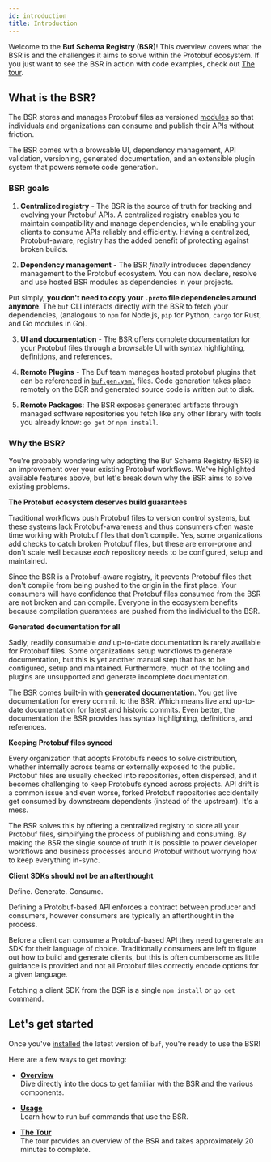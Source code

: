 ```yaml
---
id: introduction
title: Introduction
---
```


Welcome to the **Buf Schema Registry (BSR)**! This overview covers what the BSR
is and the challenges it aims to solve within the Protobuf ecosystem. If you
just want to see the BSR in action with code examples, check out
[The tour](../tutorials/getting-started-with-buf-cli.md).

## What is the BSR?

The BSR stores and manages Protobuf files as versioned
[modules](overview.mdx#modules) so that individuals and organizations can
consume and publish their APIs without friction.

The BSR comes with a browsable UI, dependency management, API validation,
versioning, generated documentation, and an extensible plugin system that powers
remote code generation.

### BSR goals

1. **Centralized registry** - The BSR is the source of truth for tracking and
   evolving your Protobuf APIs. A centralized registry enables you to maintain
   compatibility and manage dependencies, while enabling your clients to consume
   APIs reliably and efficiently. Having a centralized, Protobuf-aware, registry
   has the added benefit of protecting against broken builds.

2. **Dependency management** - The BSR _finally_ introduces dependency
   management to the Protobuf ecosystem. You can now declare, resolve and use
   hosted BSR modules as dependencies in your projects.

Put simply, **you don't need to copy your `.proto` file dependencies around
anymore**. The `buf` CLI interacts directly with the BSR to fetch your
dependencies, (analogous to `npm` for Node.js, `pip` for Python, `cargo` for
Rust, and Go modules in Go).

3. **UI and documentation** - The BSR offers complete documentation for your
   Protobuf files through a browsable UI with syntax highlighting, definitions,
   and references.

4. **Remote Plugins** - The Buf team manages hosted protobuf plugins that can
   be referenced in [`buf.gen.yaml`][buf-gen-yaml] files. Code generation takes
   place remotely on the BSR and generated source code is written out to disk.

5. **Remote Packages**: The BSR exposes generated artifacts through managed
   software repositories you fetch like any other library with tools you already
   know: `go get` or `npm install`.

### Why the BSR?

You're probably wondering why adopting the Buf Schema Registry (BSR) is an
improvement over your existing Protobuf workflows. We've highlighted available 
features above, but let's break down why the BSR aims to solve existing problems.

**The Protobuf ecosystem deserves build guarantees**

Traditional workflows push Protobuf files to version control systems, but these
systems lack Protobuf-awareness and thus consumers often waste time working with
Protobuf files that don't compile. Yes, some organizations add checks to catch
broken Protobuf files, but these are error-prone and don't scale well because
_each_ repository needs to be configured, setup and maintained.

Since the BSR is a Protobuf-aware registry, it prevents Protobuf files that
don't compile from being pushed to the origin in the first place. Your consumers
will have confidence that Protobuf files consumed from the BSR are not broken
and can compile. Everyone in the ecosystem benefits because compilation
guarantees are pushed from the individual to the BSR.

**Generated documentation for all**

Sadly, readily consumable _and_ up-to-date documentation is rarely available for
Protobuf files. Some organizations setup workflows to generate documentation,
but this is yet another manual step that has to be configured, setup and
maintained. Furthermore, much of the tooling and plugins are unsupported and
generate incomplete documentation.

The BSR comes built-in with **generated documentation**. You get live
documentation for every commit to the BSR. Which means live and up-to-date
documentation for latest and historic commits. Even better, the documentation
the BSR provides has syntax highlighting, definitions, and references.

**Keeping Protobuf files synced**

Every organization that adopts Protobufs needs to solve distribution, whether
internally across teams or externally exposed to the public. Protobuf files are
usually checked into repositories, often dispersed, and it becomes challenging
to keep Protobufs synced across projects. API drift is a common issue and even
worse, forked Protobuf repositories accidentally get consumed by downstream
dependents (instead of the upstream). It's a mess.

The BSR solves this by offering a centralized registry to store all your
Protobuf files, simplifying the process of publishing and consuming. By making
the BSR the single source of truth it is possible to power developer workflows
and business processes around Protobuf without worrying _how_ to keep everything
in-sync.

**Client SDKs should not be an afterthought**

Define. Generate. Consume.

Defining a Protobuf-based API enforces a contract between producer and
consumers, however consumers are typically an afterthought in the process.

Before a client can consume a Protobuf-based API they need to generate an SDK
for their language of choice. Traditionally consumers are left to figure out how
to build and generate clients, but this is often cumbersome as little guidance
is provided and not all Protobuf files correctly encode options for a given
language.

Fetching a client SDK from the BSR is a single `npm install` or `go get`
command.

## Let's get started

Once you've [installed](../installation.mdx) the latest version of `buf`, you're
ready to use the BSR!

Here are a few ways to get moving:

- **[Overview](overview.mdx)** <br/> Dive directly into the docs to get familiar
  with the BSR and the various components.

- **[Usage](usage.mdx)** <br/> Learn how to run `buf` commands that use the BSR.

- **[The Tour](/tutorials/getting-started-with-bsr.md)** <br/> The tour provides an overview of
  the BSR and takes approximately 20 minutes to complete.

[buf-gen-yaml]: /configuration/v1/buf-gen-yaml#plugins
